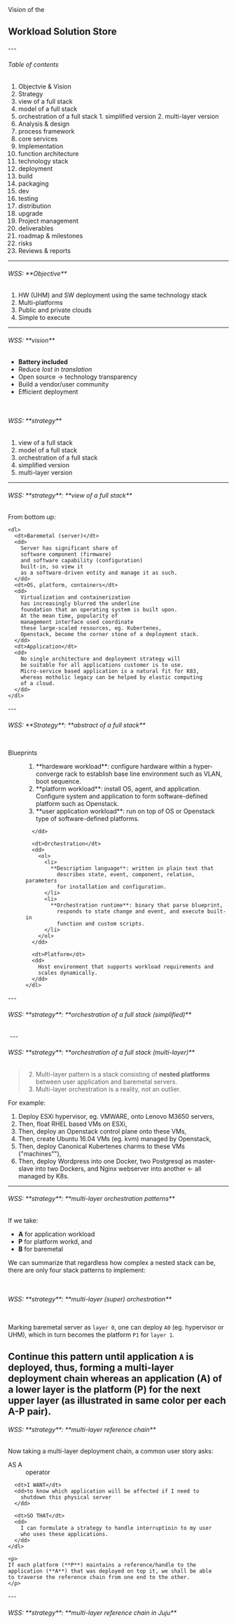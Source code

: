 <!-- Section: project details  -->

<section data-background="https://drscdn.500px.org/photo/138747795/q%3D80_m%3D1500_k%3D1/v2?webp=true&sig=20cc685f194e95851ba5ceb3181ca0395d511c07948dd15d884235eb477dcbc6" class="mywhite">
  <div align="left" class="col s6">
    Vision of the
    <h2 class="mywhite">
      Workload Solution Store
    </h2>
  </div>
</section>
---
<h6 class="menu-title">Table of contents</h6>

1. Objectvie & Vision
3. Strategy
  1. view of a full stack
  2. model of a full stack
  3. orchestration of a full stack
    1. simplified version
    2. multi-layer version
3. Analysis & design
  1. process framework
  2. core services
2. Implementation
  1. function architecture
  2. technology stack
  3. deployment
  4. build
  5. packaging
  6. dev
  7. testing
  8. distribution
  9. upgrade
3. Project management
  1. deliverables
  2. roadmap & milestones
  3. risks
4. Reviews & reports

---
<h6>WSS: **Objective**</h6>

1. HW (UHM) and SW deployment using the same technology stack
2. Multi-platforms
3. Public and private clouds
4. Simple to execute

---
<h6>WSS: **vision**</h6>


* **Battery included <i class="fa fa-battery"></i>**
* Reduce _lost in translation_
* Open source &rarr; technology transparency
* Build a vendor/user community
* Efficient deployment

<img data-src="images/wss%20vision.png"
     class="responsive-img materialboxed"
     style="box-shadow:none;">
---
<h6>WSS: **strategy**</h6>

1. view of a full stack
2. model of a full stack
3. orchestration of a full stack
  1. simplified version
  2. multi-layer version

---
<h6>WSS: **strategy**: **view of a full stack**</h6>
<div class="row">
  <div class="col s7">
    <img data-src="images/wss%20simplified%20function%20stack.png"
         class="responsive-img materialboxed no-shadow">
  </div>
  <div class="col s5">
    From bottom up:
    <br>
    
    <dl>
      <dt>Baremetal (server)</dt>
      <dd>
        Server has significant share of
        software component (firmware)
        and software capability (configuration)
        built-in, so view it
        as a software-driven entity and manage it as such. 
      </dd>
      <dt>OS, platform, containers</dt>
      <dd>
        Virtualization and containerization
        has increasingly blurred the underline
        foundation that an operating system is built upon.
        At the mean time, popularity of
        management interface used coordinate
        these large-scaled resources, eg. Kubertenes,
        Openstack, become the corner stone of a deployment stack.
      </dd>
      <dt>Application</dt>
      <dd>
        No single architecture and deployment strategy will
        be suitable for all applications customer is to use.
        Micro-service based application is a natural fit for K83,
        whereas motholic legacy can be helped by elastic computing
        of a cloud.
      </dd>
    </dl>
  </div>
</div>
---
<h6>WSS: **Strategy**: **abstract of a full stack**</h6>

<div class="row">
  <div align="left"
       class="col s7">
    <img data-src="images/wss%20strategy.png"
         class="no-shadow">
  </div>
  <div class="col s5">
    <dl>
      <dt>Blueprints</dt>
      <dd>
        <ol>
          <li>
            **hardeware workload**: configure hardware within a
              hyper-converge rack to establish base line environment
              such as VLAN, boot sequence.
          </li>
          <li>
            **platform workload**: install OS, agent, and
            application. Configure system and application to form
            software-defined platform such as Openstack.
          </li>
          <li>
            **user application workload**: run on top of OS or Openstack
            type of software-defined platforms.
          </li>
        </ol>
        
      </dd>

      <dt>Orchestration</dt>
      <dd>
        <ol>
          <li>
            **Description language**: written in plain text that
              describes state, event, component, relation, parameters
              for installation and configuration.
          </li>
          <li>
            **Orchestration runtime**: binary that parse blueprint,
              responds to state change and event, and execute built-in
              function and custom scripts.
          </li>
        </ol>
      </dd>

      <dt>Platform</dt>
      <dd>
        Host environment that supports workload requirements and
        scales dynamically.
      </dd>
    </dl>
  </div>
</div>
---
<h6>WSS: **strategy**: **orchestration of a full stack (simplified)**</h6>
    <img data-src="images/wss%20orchestration.png"
         class="no-shadow">
---
<h6>WSS: **strategy**: **orchestration of a full stack (multi-layer)**</h6>

> 2. Multi-layer pattern is a stack consisting of **nested platforms**
>    between user application and baremetal servers.
> 1. Multi-layer orchestration is a reality, not an outlier.

For example:

1. Deploy ESXi hypervisor, eg. VMWARE, onto Lenovo M3650 servers,
2. Then, float RHEL based VMs on ESXi,
3. Then, deploy an Openstack control plane onto these VMs,
4. Then, create Ubuntu 16.04 VMs (eg. kvm) managed by Openstack,
5. Then, deploy Canonical Kubertenes charms to these VMs ("machines""),
6. Then, deploy Wordpress into one Docker, two Postgresql as master-slave
into two Dockers, and Nginx webserver into another &larr; all managed by K8s.

---
<h6>WSS: **strategy**: **multi-layer orchestration patterns**</h6>

If we take:

  - **A** for application workload
  - **P** for platform workd, and
  - **B** for baremetal

We can summarize that regardless how complex a nested stack
can be, there are only four stack patterns to implement:

<img data-src="images/wss%20orchestration%20multi%20layer%20pattern.png"
     class="no-shadow">
---
<h6>WSS: **strategy**: **multi-layer (super) orchestration**</h6>

<img data-src="images/wss%20orchestration%20multi%20layer.png"
     class="no-shadow">


Marking baremetal server as `layer 0`, one can deploy
`A0` (eg. hypervisor or UHM), which in turn
becomes the platform `P1` for `layer 1`.


Continue this pattern until application `A` is deployed, thus,
forming a multi-layer deployment chain whereas
an application (**A**) of a lower layer is the platform (**P**) for the
next upper layer (as illustrated in same color per each **A-P** pair).
---
<h6>WSS: **strategy**: **multi-layer reference chain**</h6>

<div class="row">
  <div class="col l6 m6 s12">
    <img data-src="images/wss%20orchestration%20multi%20layer%20reference.png"
         class="no-shadow">
  </div>
  <div class="col l6 m6 s12">
    Now taking a multi-layer deployment chain, a common
    user story asks:
    <dl>
      <dt>AS A</dt>
      <dd>operator</dd>
      
      <dt>I WANT</dt>
      <dd>to know which application will be affected if I need to
        shutdown this physical server
      </dd>

      <dt>SO THAT</dt>
      <dd>
        I can formulate a strategy to handle interruptioin to my user
        who uses these applications.
      </dd>
    </dl>

    <p>
    If each platform (**P**) maintains a reference/handle to the
    application (**A**) that was deployed on top it, we shall be able
    to traverse the reference chain from one end to the other.
    </p>
  </div>
</div>
---
<h6>WSS: **strategy**: **multi-layer reference chain in Juju**</h6>

<img data-src="images/wss%20orchestration%20multi%20layer%20reference%20in%20juju.png"
     class="no-shadow"
     height="450px">
<br>

If using `juju` as layer orchestrator, its `machine-0` holds a
reference to the applications deployed (and managed) by it. Together
with HW `uuid` as hardware reference (managed by `LXCA`),
one shall be able to identify
which **A** and **P** were deployed on a server.

Note, however, that workload can be shifted by a platform software, eg.
dynamic migration of containers by k8s. Therefore, it is up to the API of such platform to support query of workload reference at runtime.
---
<h6>WSS analysis & design</h6>

1. process framework
2. core services
  1. model designer
  2. solution Store
  3. configuration service
  4. orchestration service
---    
<h6>WSS: **analysis & design**: **process framework**</h6>

<img data-src="images/uhm%20five%20phase.png">

<div align="left">
  <i class="fa fa-flag"></i>
  **Four** phases covering our **six** core processes:<br>
  HW catalog &rarr; solution architect &rarr; ordering &rarr; configuring &rarr; deployment &rarr; monitoring and validation
</div>

Note:

* Manifest is a presentation of configurations defined in our data models.
* Configuration instantiates a model &larr; model is really a template/class.
* Instantiated model will be applied in orchestration to bring expectation
into reality.
---
<h6>WSS: **analysis & design**: **services to support the six cores**</h6>

  <img data-src="images/wss%20simplified%20phase.png"
       style="box-shadow:none;">

Note:

1. Lenovo, client, 3rd party can create their own models
2. Configurations service to drive **software-defined** objective
---
<h6>WSS: **analysis & design**: **services (1/3)**</h6>
<div class="row">
  <div class="col l7 m7 s12">
    <img data-src="images/wss%20architecture%20components%201.png"
         style="box-shadow:none;">
  </div>
  <div align="left"
       class="col l5 m5 s12">
    <dl>
      <dt>Model designer</dt>
      is a set of tools and scripts that facilitate conversion existing
      HW and SW artifacts, eg. digital rack, HW catalog, reference architecture,
      to charm-based models.

      <p>
        There is no magic here. This is a human process because it requires
        analysis of **non-structured** data.
        Common process is analyze &rarr; create abstract model &rarr; create charm.
      </p>

      </dd>

      <dt>Solution store</dt>
      is the <a href="https://jujucharms.com/store">Juju charm store</a>
      or a Lenovo version of it. The idea is to host charm models (as a store)
      that are specifict to Lenovo and those developed by Lenov partners.

      <p>
        User can order & configure their orders using store GUI. The output
        is saved into a **order manifest** format that can be used as BOM.
      </p>
      <dd>
      </dd>
    </dl>
  </div>
</div>
---
<h6>WSS: **analysis & design**: **services (2/3)**</h6>
<div class="row">
  <div class="col l7 m7 s12">
    <img data-src="images/wss%20architecture%20components%202.png"
         style="box-shadow:none;">
    <dl>
      <dt>MFG</dt>
      <dd>
        <ol>
          <li>**Order manifest** is the BOM.</li>
          <li>MFG does picking, assembling and packaging.</li>
          <li>MFG logs BOM fullfillment details into **HW manifest**, eg. serial #. &rarr; order manifest is the abstract, and HW manifest is an instance of that abstract.</li>
        </ol>
      </dd>
    </dl>
  </div>
  <div class="col l5 m5 s12">
    <dl>
      <dt>Configuration serversice</dt>
      <dd>
        <ol>
          <li>
            Configuration options are **pre-defined** by model designer, eg.
            setting IP address for a server, or the number of 2.5" disk bay
            to install.
          </li>
          <li>
            Options are grouped by its **applicable services**, eg. HW configs
            are directly applicable to MFG, whereas SW configs are meant for orchestration service &rarr; different user role shall have access to his set of
            configs ONLY.

            <p>
            For example, server config has the option to pick firmware
            version, but this is not accessible by user role of a
            sales order. It is, however, accessible by service, MFG,
            and orchestrator.
            </p>
          </li>
          <li>
            It generates two artifacts &rarr; orchestrator instructions
            (manifest/bundle) & validation checklist (compliance).
          </li>
        </ol>
      </dd>
    </dl>
  </div>
</div>
---
<h6>WSS: **analysis & design**: **services (3/3)**</h6>
<div class="row">
  <div class="col l9 m9 s12">
    <img data-src="images/wss%20architecture%20components%203.png"
       style="box-shadow:none;">
  </div>
  <div class="col l3 m3 s12">
    <dl>
      <dt>Orchestration service</dt>
      <dd>
        <ol>
          <li>
            Orchestration service is the core of WSS architecture. All
            configurations and models are **made to orchestrate**.
          </li>

          <li>
            Handling single layer orchestration is
            easy; handling multi-layer version is hard.
          </li> 
          <li>Technology for each layer can be different.</li>
        </ol>    
      </dd>
    </dl>
</div>
---
<h6>WSS: **analysis & design**: **services (3/3) cont.**</h6>

<div class="row">
  <div class="col l7 m7 s12">
    <img data-src="images/uhm%20orchestrator.png"
         style="box-shadow:none;">
  </div>
  <div class="col l5 m5 s12">
    <dl>
      <dt>Single layer orchestrator</dt>
      (for example: UHM orchestrator)
      <dd>
        <ol>
          <li>
            **orchestor**(deployment): Juju or its wrapper
            (if using charm as model). 
          </li>
          <li>
            **baremetal manager**: LXCA
          </li>
          <li>
            **monitor**: is responsible to query orchestrator (or its
            execution env) for its runtime status, eg. `$ juju status
            --format json`
          </li>
          <li>
            **validator/compliance**:
            to match a model's execution vs. its design, eg.
            how many M3650 servers are configured with firmware
            version 4.1.0 comparing to the numbers on customer's order?
          </li>
        </ol>    
      </dd>
    </dl>
</div>
---
<section data-background="images/wss%20architecture%20components.png">
  <div align="left"
       style="margin-bottom:50%;">
    <h4 class="myhighlight">
      <i class="fa fa-key"></i>
      WSS design of services overview
    </h4>
  </div>
</section>
---
<h6>WSS Implementation</h6>

  1. function architecture
  2. technology stack
  3. deployment
  4. build
  5. packaging
  6. dev
  7. testing
  8. distribution
  9. upgrade
---
<h6>WSS implementation: **Function architecture**</h6>


Function architecture is to describe capabilities the system will
support (a common drive of it is a MRD, eg. The system
should...).

Functions are grouped by their purpose and use (not
by their implementation). They focus on the **to-do**, but left
blank of inputs and outputs of each action.

Level 1 provides a high level view of the system's capability
which often becomes natural division of sub-systems, components,
and/or services. Level 1-N is a further break-down of each block
into finer elements. These elements can then be prioritized
based on resource and schedule.
---
<h6>WSS implementation: **Function Architecture**: **level 1**</h6>
<div class="row">
  <div class="col s12">
    <img data-src="images/wss%20func%20architect%201.png"
         class="no-shadow">
  </div>
</div>
---
<h6>WSS implementation: **Function Architecture**: **level 2**</h6>
<div class="row">
  <div class="col s12">
    <img data-src="images/wss%20func%20architect%202.png"
         class="no-shadow">
  </div>
</div>
---
<h6>wss implementation: **Technology stack**</h6>


This section describes key technology components, eg.
framework, language, environment, and so on, that will be used
to construct the system so to provide the functions described in ealier
section (Function Architecture).

Choice of core technology dictates decisions in
system deployment, construction of
development sandbox, product packaging and distribution.
</p>
---
<h6>WSS implementation: **technology stack**</h6>
<div class="row">
  <div class="col s9">
    <img data-src="images/wss%20technology%20stack.png"
         class="no-shadow">
  </div>
  <div align="left"
       class="col s3">
    <ol>
      <li>
        **orange** layers are essential for WSS to work; **gray**
          layers are optional.
      </li>
      <li>
        Charm is the workload model syntax (hook, state, relation,
        layer); Juju is the model execution engine (bundle,
        constraint, `to`).
      </li>
      <li>
        Implement integration point to support execution of
        Ansible playbooks. Playbooks can be used **independently**
        from charm.
      </li>
    </ol>
  </div>
</div>
---
<h6>wss implementation: **Deployment**</h6>

This section illustrates setup and connection of
components such as execution environment, network location, and
software version. There can be at least three flavors of a
deployment: **dev**, **production**, and **testing**.

`Testing` is kept separate because it is often in midway between
a full-blown production setup and a deverloper's sandbox. This
is especially true for a deployment that calls for hardware and
networking whose availability is limited, and for integration that
relies on external third-party resources.
---
<h6>WSS implementation: **deployment**:  **in a single VM**</h6>
<div class="row">
  <div class="col s8">
    <img data-src="images/wss%20technology%20stack%20devbox.png"
         class="no-shadow">
  </div>
  <div align="left"
       class="col s4">
    <ol>
      <li>
        Suitable for dev sandbox.
      </li>
      <li>Host environment
        is based on <a href="https://cloud-images.ubuntu.com/xenial/current/xenial-server-cloudimg-amd64-disk1.img">Ubuntu 16.04 AMD64 cloud image</a>.
      </li>
      <li>
        At least two LXC containers are required &mdash; one as Juju
        controller (aka. machine 0 via `juju bootstrap localhost
        [controller name]`), and one for charm execution.
      </li>
      <li>
        Helper libs are optional &rarr; charms and bundle can be used
        as-is without presence of a helper.
      </li>
      <li>
        Charms can be pre-built package ready for use instead from
        being built from source.
      </li>
    </ol>
  </div>
</div>
---
<h6>WSS implementation: **deployment**: **in containers**</h6>
<img data-src="images/wss%20technology%20stack%20prod.png"
     class="no-shadow">
---
<h6>wss implementation: **Build**</h6>

Two ways to build charm:

1. using `charm build` to build a single
  charm and use its `dist` code as is
2. using `builder lib`
    to build in batch mode and replace dist contents post build.
---
<h6>WSS implementation: **build**: **a single charm**</h6>

1. Use `charm build`
1. code: [hpcgitlab.labs.lenovo.com/WSS/wss.git][1]
2. `git clone --recursive` &larr; to fetch submodules
  1. `layer-basic`
  2. `layer-ansible`
3. install `charm-tools` from repo
3. setup environment variables:
  1. `LAYER_PATH`: absolute path to charm code
  2. `INTERFACE_PATH`: absolute path to charm interface code
  3. `JUJU_REPOSITORY`: absolute path to charm `dist` folder
4. chang to a charm folder and run `charm build`
  1. default build uses **Python 3.0** packages (`--series xenial`)
  2. for Python 2.7, use `--series trusty`
5. built dist  are in  in `$JUJU_RESPOSITORY/[series]/[charm name]`


[1]: http://hpcgitlab.labs.lenovo.com/WSS/wss.git
---
<h6>WSS implementation: **build**: **`builder` lib**</h6>

<pre class="brush:plain">
usage: build.py [-h] [--series SERIES] [--keep KEEP] [--no-wheelhouse]
                [--no-playbooks] path/to/charms
</pre>

1. `builder lib` is developed as a wrapper over `charm build`
2. it can build multiple charms in **batch** mode
3. it can take post-build actions on `/dist` by:
  1. overriding `charms.helper` &larr; for Python 2.7 compatibility
  2. overriding `layer-basic` files  &larr; for Python 2.7 compatibility
  3. removing `/dist/.../wheelhouse` to minimize charm dist file size (about 100M less) &larr; when using an image which has dependencies pre-installed
  4. for separately managed/developed files, eg. playbooks, adding them
     to each charm's dist
---
<h6>wss implementation: **Packaging**</h6>

There are three types of packaging:

1. **of a single charm**: contains a single charm for distribution
  1. default `charm build` output

2. **of batch charms**: contains multiple charms
  1. `build.py` creates `.tar.gz`

3. **of a charm execution env**: 

  1. `qcow2` VM image usable by KVM
  2. `vdi` VM image used by Virtualbox
  2. Docker container

---
<h6>wss implementation: **packaging**: **A single charm**</h6>

Example of a `charm build` result:

<pre class="brush:plain">
(dev) fengxia@ubuntu:~/workspace/wss/dist/trusty/solution$ ls -lh
total 72K
-rw-rw-r-- 1 fengxia fengxia  18K Nov 26 10:00 ansible.cfg
drwxrwxr-x 2 fengxia fengxia 4.0K Nov 26 09:58 bin
-rw-rw-r-- 1 fengxia fengxia  939 Nov 26 09:58 config.yaml
drwxrwxr-x 3 fengxia fengxia 4.0K Nov 26 10:00 hooks
-rw-rw-r-- 1 fengxia fengxia 7.1K Nov 26 09:57 icon.svg
-rw-rw-r-- 1 fengxia fengxia  383 Nov 26 09:58 layer.yaml
drwxrwxr-x 3 fengxia fengxia 4.0K Nov 26 09:58 lib
-rw-rw-r-- 1 fengxia fengxia  239 Nov 26 09:58 metadata.yaml
drwxrwxr-x 6 fengxia fengxia 4.0K Nov 26 09:58 playbooks
drwxrwxr-x 2 fengxia fengxia 4.0K Nov 26 10:00 reactive
-rw-rw-r-- 1 fengxia fengxia 5.7K Nov 26 09:57 README.md
drwxrwxr-x 2 fengxia fengxia 4.0K Nov 26 10:00 wheelhouse
</pre>
---
<h6>wss implementation: **packaging**: **batch charms**</h6>

1. create a batch charm dist
2. naming convention: `%Y-%m-%d-%H-%M-%S-[random 10-char string].tar.gz`
2. using `builder.py --keep N` to save the last `N` builds
4. `builder.py` saves tar balls in `dist/archives`

Exmaple:

<pre class="brush:plain">
(dev) fengxia@ubuntu:~/workspace/wss/dist/archives$ ls -lh
total 62M
-rw-rw-r-- 1 fengxia fengxia 62M Nov 26 10:00 2017-11-26-10-00-29-eyd1c9jba5.tar.gz
</pre>
---
<h6>wss implementation: **packaging**: ** charm execution env as KVM**</h6>

Export KVM image:

1. Bootstrap KVM using [cloud-image][2] and [cloud-init][3] ([example `user-data`][4])
2. `virsh list --all` to view VM names
2. `virsh dumpxml [vm name] > myimage.xml`
3. save `myimage.xml` and the corresponding `.img` disk image files

[2]: https://cloud-images.ubuntu.com/xenial/
[3]: http://cloudinit.readthedocs.io/en/latest/
[4]: http://hpcgitlab.labs.lenovo.com/WSS/wss/blob/uhm/vm/my-user-data

Example `myimage.xml` showing the location of disk files:
<pre class="brush:xml">
    <disk type='file' device='disk'>
      <driver name="qemu" type="qcow2"/>
-->   <source file="/home/fengxia/workspace/tmp/mydev.snap"/> 
      <target dev='vda' bus='virtio'/>
      <alias name='virtio-disk0'/>
      <address type='pci' domain='0x0000' bus='0x00' slot='0x07' function='0x0'/>
    </disk>
</pre>
---
<h6>wss implementation: **packaging**: **charm execution env as Virtualbox**</h6>

1. Bootstrap a VM using Vagrant ([example `vagrantfile`][5])
2. `vboxmanage list vms` to view VM names
3. `vboxmanage export [vm name] -o [export name].ova`

Example: 
<pre class="brush:plain">
$ vboxmanage export [vm name] -o [export name].ova                                                                  
0%...10%...20%...30%...40%...50%...60%...70%...80%...90%...100%
</pre>

[5]: http://hpcgitlab.labs.lenovo.com/WSS/wss/blob/uhm/vm/Vagrantfile
[6]: https://www.virtualbox.org/manual/ch01.html#ovf

Reference: [1][6]

---
<h6>wss Implementation: **Packaging**: **charm execution env as Docker container**</h6>
TBD
---
<h6>wss implementation: **Packaging**: **VM conversions**</h6>
1. `raw` &rarr; `qcow2`:
  <pre class="brush:plain">
  $ qemu-img convert -f raw -O qcow2 image.img image.qcow2
  </pre>
2. `vmdk` &rarr; `img`:
  <pre class="brush:plain">
  $ qemu-img convert -f vmdk -O raw image.vmdk image.img
  </pre>
3. `vmdk` &rarr; `qcow2`:
  <pre class="brush:plain">
  $ qemu-img convert -f vmdk -O qcow2 image.vmdk image.qcow2
  </pre>
4. `vdi` &rarr; `raw`:
  <pre class="brush:plain">
  $ VBoxManage clonehd ~/VirtualBox\ VMs/image.vdi image.img --format raw
  </pre>

Reference: [1][7]

[7]: https://docs.openstack.org/image-guide/convert-images.html
---
<h6>wss implementation: **Dev**</h6>

Your imagination is more imporant than rules...

---
<h6>wss implementation: **Dev**: **logistics**</h6>

1. Main: [http://hpcgitlab.labs.lenovo.com/WSS/wss/tree/master][8]
2. Use [git submodule][16] to track external repo
2. Create a `branch` for your work
3. Create a `merge request` (pull request) to merge your changes back to
   `master`
4. Issues are logged [here][9]
5. Use Python 2.7 [virtualenv][17] for your Python code &rarr; `$ pip install -r requirements.txt` ([requirements.txt][10])
  1. format **must** be in [pep8 style][14] (use [autopep8][15])
  2. **4 whitespaces** as tab
6. Use Juju 2.1+ for local testing (see next page for sandbox)
7. Good luck

[8]: http://hpcgitlab.labs.lenovo.com/WSS/wss/tree/master
[9]: http://hpcgitlab.labs.lenovo.com/WSS/wss/issues
[10]: http://hpcgitlab.labs.lenovo.com/WSS/wss/blob/master/requirements.txt
[14]: https://www.python.org/dev/peps/pep-0008/
[15]: https://pypi.python.org/pypi/autopep8
[16]: https://git-scm.com/docs/git-submodule
[17]: https://virtualenv.pypa.io/en/stable/

---
<h6>wss implementation: **Dev**: **sandbox**</h6>

Use one of these standard Virtualbox or KVM as your sandbox:

1. Use [Vagrantfile][11] for Virtualbox: `$ vagrant up`
2. Use [my-user-data][12] for KVM: `$ python startmykvm.py mydev.xml` ([wiki][13])

[11]: http://hpcgitlab.labs.lenovo.com/WSS/wss/blob/uhm/vm/Vagrantfile
[12]: http://hpcgitlab.labs.lenovo.com/WSS/wss/blob/uhm/vm/my-user-data
[13]: http://cowork.us.lenovo.com/teams/openstack/SitePages/KVM%20using%20cloud-init%20and%20backing%20file.aspx

---
<h6>wss implementation: **testing**</h6>

Two levels of tests:

1. test of individual component
2. test as integration of > 1 components
---
<h6>wss implementation: **testing**: **single charm**</h6>

1. python unit test: TBD

---
<h6>wss implementation: **testing**: **CI/CD**</h6>
<div class="row">
  <div class="col l7 m7 s12">
    <img data-src="images/wss%20ci.png"
         class="no-shadow">
  </div>
  <div class="col l5 m5 s12">
    <ol>
      <li>
        code: <a href="http://hpcgitlab.labs.lenovo.com/WSS/buildbot">
        http://hpcgitlab.labs.lenovo.com/WSS/buildbot</a>
      </li>
      <li>
        <a href="https://buildbot.net/">Buildbot</a> instance:
        <a href="http://10.240.42.52:8010">http://10.240.42.52:8010</a>
      </li>
      <li>
        One master can drive multiple slaves/workers (one per
        sub/related project).
      </li>
      <li>
        Status is emailed to distribution list &
        IRC `#lenovo-lctc` (user nick `lctc-buildbot`)
      </li>
    </ol>

    <p>
      Adding a new project to CI takes a few steps
      (<a href="http://hpcgitlab.labs.lenovo.com/WSS/buildbot/blob/master/README.md">README.md</a>):
      <ol>
        <li>Create slave `configuration .py`.</li>
        <li>Add it to `build-master/master.cfg`.</li>
        <li>Restart build master: `$ buildbot restart build-master`.</li>
        <li>
          Login to buildbot admin web UI to confirm that slave has been
          added successfully.
        </li>
        <li>Force a build to test.</li>
      </ol>
    </p>

    <blockquote>
      Any manual step that you are finding yourself
      doing more than **enough times**, CI it!
    </blockquote>
  </div>
</div>
---
<h6>wss implementation: **testing**: **Builtbot example**</h6>

<img data-src="images/wss%20buildbot%20ci%20example.png"
     class="no-shadow">
---
<h6>wss implementation: **Distribution**</h6>
TBD
---
<h6>wss implementation: **Upgrade**</h6>
TBD
